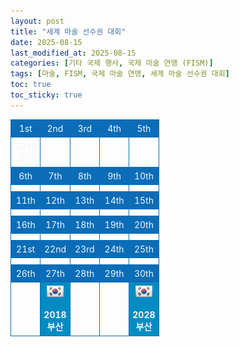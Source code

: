 ```yaml
---
layout: post
title: "세계 마술 선수권 대회"
date: 2025-08-15
last_modified_at: 2025-08-15
categories: [기타 국제 행사, 국제 마술 연맹 (FISM)]
tags: [마술, FISM, 국제 마술 연맹, 세계 마술 선수권 대회]
toc: true
toc_sticky: true
---
```

<style>
    table {
        width: 100%;
        border-collapse: collapse;
        color: #f0f6fc;
      }
      th, td {
        border: 1px solid #0B6DB7;
        padding: 5px;
        text-align: center;
        font-weight: normal;
      }
      th {
        width: 20%;
      }
</style>
<html>

<head>
    <meta charset="UTF-8">
</head>

<body>
    <table>
        <tr style="background: #0B6DB7;">
            <th>1st</th>
            <th>2nd</th>
            <th>3rd</th>
            <th>4th</th>
            <th>5th</th>
        </tr>
        <tr>
            <th>1948<br>로잔</th>
            <th></th>
            <th></th>
            <th></th>
            <th></th>
        </tr>
        <tr style="background: #0B6DB7;">
            <th>6th</th>
            <th>7th</th>
            <th>8th</th>
            <th>9th</th>
            <th>10th</th>
        </tr>
        <tr>
            <th></th>
            <th></th>
            <th></th>
            <th></th>
            <th></th>
        </tr>
        <tr style="background: #0B6DB7;">
            <th>11th</th>
            <th>12th</th>
            <th>13th</th>
            <th>14th</th>
            <th>15th</th>
        </tr>
        <tr>
            <th></th>
            <th></th>
            <th></th>
            <th></th>
            <th></th>
        </tr>
        <tr style="background: #0B6DB7;">
            <th>16th</th>
            <th>17th</th>
            <th>18th</th>
            <th>19th</th>
            <th>20th</th>
        </tr>
        <tr>
            <th></th>
            <th></th>
            <th></th>
            <th></th>
            <th></th>
        </tr>
        <tr style="background: #0B6DB7;">
            <th>21st</th>
            <th>22nd</th>
            <th>23rd</th>
            <th>24th</th>
            <th>25th</th>
        </tr>
        <tr>
            <th></th>
            <th></th>
            <th></th>
            <th></th>
            <th></th>
        </tr>
        <tr style="background: #0B6DB7;">
            <th>26th</th>
            <th>27th</th>
            <th>28th</th>
            <th>29th</th>
            <th>30th</th>
        </tr>
        <tr>
            <th></th>
            <th style="background: #008CC3; font-weight: bold;"><center><img src="/assets/img/대한민국(2011-present).png"></center><br>2018<br>부산</th>
            <th></th>
            <th></th>
            <th style="background: #008CC3; font-weight: bold;"><center><img src="/assets/img/대한민국(2011-present).png"></center><br>2028<br>부산</th>
        </tr>
    </table>
</body>

</html>
